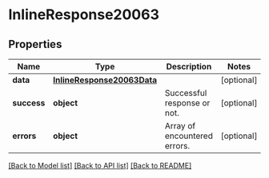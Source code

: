 # InlineResponse20063

## Properties
Name | Type | Description | Notes
------------ | ------------- | ------------- | -------------
**data** | [**InlineResponse20063Data**](InlineResponse20063Data.md) |  | [optional] 
**success** | **object** | Successful response or not. | [optional] 
**errors** | **object** | Array of encountered errors. | [optional] 

[[Back to Model list]](../README.md#documentation-for-models) [[Back to API list]](../README.md#documentation-for-api-endpoints) [[Back to README]](../README.md)

